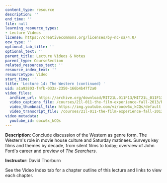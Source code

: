 ```yaml
---
content_type: resource
description: ''
end_time: ''
file: null
learning_resource_types:
- Lecture Videos
license: https://creativecommons.org/licenses/by-nc-sa/4.0/
ocw_type: ''
optional_tab_title: ''
optional_text: ''
parent_title: Lecture Videos & Notes
parent_type: CourseSection
related_resources_text: ''
resource_index_text: ''
resourcetype: Video
start_time: ''
title: 'Lecture 14: The Western (continued) '
uid: a1a92803-f4fb-033a-2350-166b4b47f2a0
video_files:
  archive_url: https://archive.org/download/MIT21L.011F13/MIT21L_011F13_L14_300k.mp4
  video_captions_file: /courses/21l-011-the-film-experience-fall-2013/b089c61a7c2a57bea1a72c9d2c672d9e_oocw6x_kCQs.vtt
  video_thumbnail_file: https://img.youtube.com/vi/oocw6x_kCQs/default.jpg
  video_transcript_file: /courses/21l-011-the-film-experience-fall-2013/a94c10ab95a80fb8b72cebb7f235b6d6_oocw6x_kCQs.pdf
video_metadata:
  youtube_id: oocw6x_kCQs
---
```


**Description**: Conclude discussion of the Western as genre form. The Western's role in movie house culture and Saturday matinees. Surveys key films and themes by decade, from silent films to today; overview of John Ford's career and preview of _The Searchers_.

**Instructor**: David Thorburn

See the Video Index tab for a chapter outline of this lecture and links to view each chapter.

